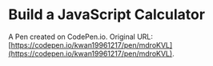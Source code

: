 # Build a JavaScript Calculator

A Pen created on CodePen.io. Original URL: [https://codepen.io/kwan19961217/pen/mdroKVL](https://codepen.io/kwan19961217/pen/mdroKVL).


